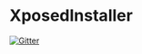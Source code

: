 # XposedInstaller

[![Gitter](https://badges.gitter.im/pawatzaza/XposedInstaller.svg)](https://gitter.im/pawatzaza/XposedInstaller?utm_source=badge&utm_medium=badge&utm_campaign=pr-badge&utm_content=badge)
